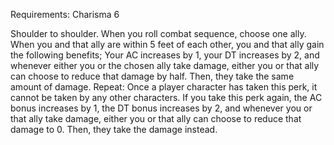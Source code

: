 Requirements: Charisma 6

Shoulder to shoulder. When you roll combat sequence, choose one ally. When you and that ally are within 5 feet of each other, you and that ally gain the following benefits; Your AC increases by 1, your DT increases by 2, and whenever either you or the chosen ally take damage, either you or that ally can choose to reduce that damage by half. Then, they take the same amount of damage. Repeat: Once a player character has taken this perk, it cannot be taken by any other characters. If you take this perk again, the AC bonus increases by 1, the DT bonus increases by 2, and whenever you or that ally take damage, either you or that ally can choose to reduce that damage to 0. Then, they take the damage instead.
